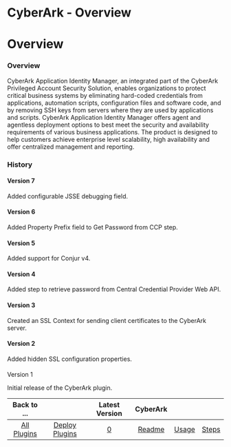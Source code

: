 
CyberArk - Overview
===================

# Overview



### Overview




 


CyberArk Application Identity Manager, an integrated part of the CyberArk Privileged Account 
Security Solution, enables organizations to protect critical business systems by eliminating hard-coded credentials from
 applications, automation scripts, configuration files and software code, and by removing SSH keys from servers where 
they are used by applications and scripts. CyberArk Application Identity Manager offers agent and agentless deployment 
options to best meet the security and availability requirements of various business applications. The product is 
designed to help customers achieve enterprise level scalability, high availability and offer centralized management and 
reporting.


### History


#### Version 7


Added configurable JSSE debugging field.


#### Version 6


Added Property 
Prefix field to Get Password from CCP step.


#### Version 5


Added support for Conjur v4.


#### Version 4


Added 
step to retrieve password from Central Credential Provider Web API.


#### Version 3


Created an SSL Context for 
sending client certificates to the CyberArk server.


#### Version 2


Added hidden SSL configuration properties.


####
 Version 1


Initial release of the CyberArk plugin.




|Back to ...||Latest Version|CyberArk |||
| :---: | :---: | :---: | :---: | :---: | :---: |
|[All Plugins](../../index.md)|[Deploy Plugins](../README.md)|[0]()|[Readme](README.md)|[Usage](usage.md)|[Steps](steps.md)|
